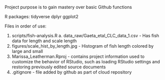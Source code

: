 Project purpose is to gain mastery over basic Github functions

R packages: 
tidyverse
  dplyr
  ggplot2

Files in order of use:
1. scripts/fish-analysis.R
    a. data_raw/Gaeta_etal_CLC_data_1.csv - Has fish data for length and scale length
2. figures/scale_hist_by_length.jpg - Histogram of fish length colored by large and small
3. Marissa_Leatherman.Rproj - contains project information used to customize the behavior of RStudio, such as loading RStudio settings and restoring previously edited source documents
4. .gitignore - file added by github as part of cloud repository